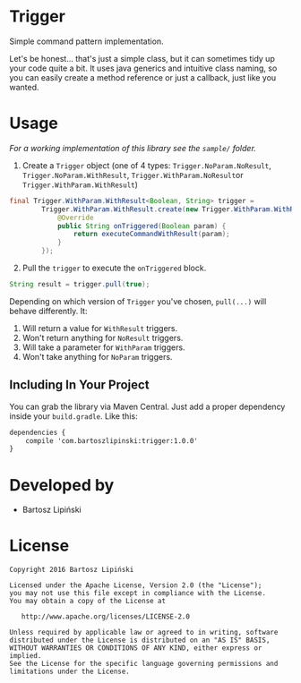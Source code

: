 Trigger
=======

Simple command pattern implementation.

Let's be honest... that's just a simple class, but it can sometimes tidy up your code quite a bit. It uses java generics and intuitive class naming, so you can easily create a method reference or just a callback, just like you wanted.

Usage
=====
*For a working implementation of this library see the `sample/` folder.*

  1. Create a `Trigger` object (one of 4 types: `Trigger.NoParam.NoResult`, `Trigger.NoParam.WithResult`, `Trigger.WithParam.NoResult`or `Trigger.WithParam.WithResult`)
  
  ```java
  final Trigger.WithParam.WithResult<Boolean, String> trigger =
          Trigger.WithParam.WithResult.create(new Trigger.WithParam.WithResult.OnTriggered<Boolean, String>() {
              @Override
              public String onTriggered(Boolean param) {
                  return executeCommandWithResult(param);
              }
          });
  ```
  
  2. Pull the `trigger` to execute the `onTriggered` block.
  
  ```java
  String result = trigger.pull(true);
  ```
  
Depending on which version of `Trigger` you've chosen, `pull(...)` will behave differently. 
It:

 1. Will return a value for `WithResult` triggers.
 2. Won't return anything for `NoResult` triggers.
 3. Will take a parameter for `WithParam` triggers.
 4. Won't take anything for `NoParam` triggers.

Including In Your Project
-------------------------
You can grab the library via Maven Central. Just add a proper dependency inside your `build.gradle`. Like this:

```xml
dependencies {
    compile 'com.bartoszlipinski:trigger:1.0.0'
}
```

Developed by
============
 * Bartosz Lipiński

License
=======

    Copyright 2016 Bartosz Lipiński
    
    Licensed under the Apache License, Version 2.0 (the "License");
    you may not use this file except in compliance with the License.
    You may obtain a copy of the License at

       http://www.apache.org/licenses/LICENSE-2.0

    Unless required by applicable law or agreed to in writing, software
    distributed under the License is distributed on an "AS IS" BASIS,
    WITHOUT WARRANTIES OR CONDITIONS OF ANY KIND, either express or implied.
    See the License for the specific language governing permissions and
    limitations under the License.
